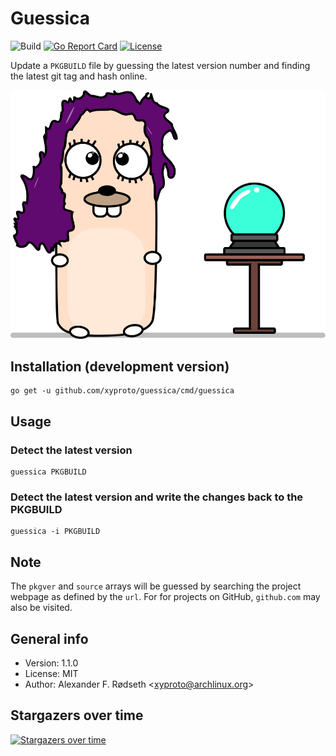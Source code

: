 # Guessica

![Build](https://github.com/xyproto/guessica/workflows/Build/badge.svg) [![Go Report Card](https://goreportcard.com/badge/github.com/xyproto/guessica)](https://goreportcard.com/report/github.com/xyproto/guessica) [![License](https://img.shields.io/badge/license-MIT-green.svg?style=flat)](https://raw.githubusercontent.com/xyproto/guessica/master/LICENSE)

Update a `PKGBUILD` file by guessing the latest version number and finding the latest git tag and hash online.

![logo](img/guessica.svg)

## Installation (development version)

    go get -u github.com/xyproto/guessica/cmd/guessica

## Usage

### Detect the latest version

    guessica PKGBUILD

### Detect the latest version and write the changes back to the PKGBUILD

    guessica -i PKGBUILD

## Note

The `pkgver` and `source` arrays will be guessed by searching the project webpage as defined by the `url`. For for projects on GitHub, `github.com` may also be visited.

## General info

* Version: 1.1.0
* License: MIT
* Author: Alexander F. Rødseth &lt;xyproto@archlinux.org&gt;

## Stargazers over time

[![Stargazers over time](https://starchart.cc/xyproto/guessica.svg)](https://starchart.cc/xyproto/guessica)
